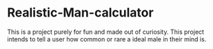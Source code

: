 # Realistic-Man-calculator
This is a project purely for fun and made out of curiosity. This project intends to tell a user how common or rare a ideal male in their mind is.
